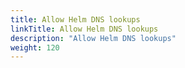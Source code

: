 ```yaml
---
title: Allow Helm DNS lookups 
linkTitle: Allow Helm DNS lookups
description: "Allow Helm DNS lookups"
weight: 120
---
```

